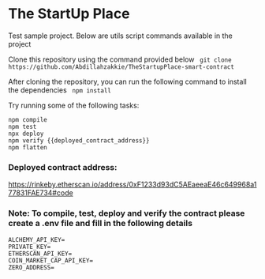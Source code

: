 # The StartUp Place

Test sample project. Below are utils script commands available in the project

Clone this repository using the command provided below
` git clone https://github.com/Abdillahzakkie/TheStartupPlace-smart-contract`

After cloning the repository, you can run the following command to install the dependencies
` npm install`

Try running some of the following tasks:

```shell
npm compile
npm test
npx deploy
npm verify {{deployed_contract_address}}
npm flatten
```

### Deployed contract address:

https://rinkeby.etherscan.io/address/0xF1233d93dC5AEaeeaE46c649968a177831FAE734#code

### Note: To compile, test, deploy and verify the contract please create a .env file and fill in the following details

```
ALCHEMY_API_KEY=
PRIVATE_KEY=
ETHERSCAN_API_KEY=
COIN_MARKET_CAP_API_KEY=
ZERO_ADDRESS=
```
